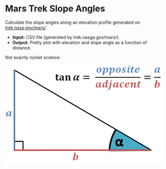 # Mars Trek Slope Angles
Calculate the slope angles along an elevation profile generated on [trek.nasa.gov/mars/](trek.nasa.gov/mars/).
- **Input:** CSV file (generated by trek.nasga.gov/mars/).
- **Output:** Pretty plot with elevation and slope angle as a function of distance.

Not exactly rocket science:

![Calculating the tangent](https://raw.githubusercontent.com/georgeslabreche/mars-trek-slope-angles/master/img/tan.png)
